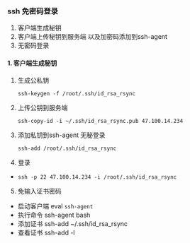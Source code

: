 ### ssh 免密码登录

1. 客户端生成秘钥
2. 客户端上传秘钥到服务端 以及加密码添加到ssh-agent
3. 无密码登录

#### 1. 客户端生成秘钥
1. 生成公私钥 

    `ssh-keygen -f /root/.ssh/id_rsa_rsync`

2. 上传公钥到服务端

   `ssh-copy-id -i ~/.ssh/id_rsa_rsync.pub 47.100.14.234`
3. 添加私钥到ssh-agent 无秘登录 
 
   `ssh-add /root/.ssh/id_rsa_rsync`
4. 登录

  - `ssh -p 22 47.100.14.234 -i /root/.ssh/id_rsa_rsync`  
5. 免输入证书密码
- 启动客户端  eval `ssh-agent`
- 执行命令 ssh-agent bash
- 添加证书 ssh-add ~/.ssh/id_rsa_rsync
- 查看证书 ssh-add -l
   
